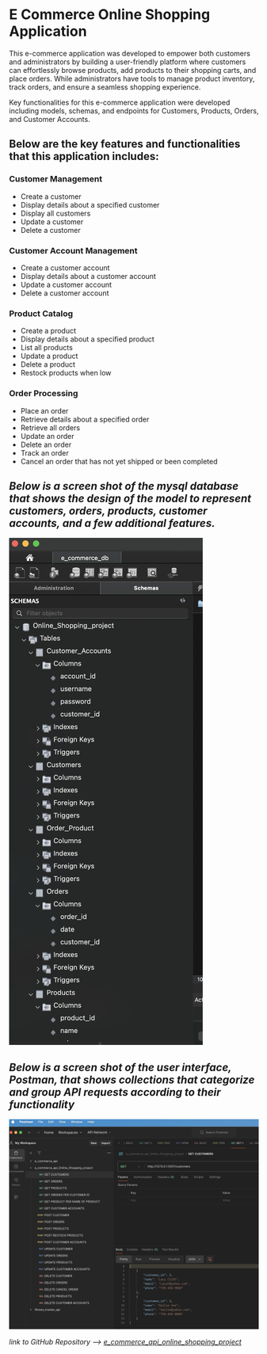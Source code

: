 # E Commerce Online Shopping Application 

This e-commerce application was developed to empower both customers and administrators by building a user-friendly platform where customers can effortlessly browse products, add products to their shopping carts, and place orders. While administrators have tools to manage product inventory, track orders, and ensure a seamless shopping experience.

Key functionalities for this e-commerce application were developed including models, schemas, and endpoints for Customers, Products, Orders, and Customer Accounts.

## **Below are the key features and functionalities that this application includes:**
### Customer Management
- Create a customer
- Display details about a specified customer
- Display all customers  
- Update a customer 
- Delete a customer 
### Customer Account Management 
- Create a customer account 
- Display details about a customer account 
- Update a customer account 
- Delete a customer account 
### Product Catalog 
- Create a product 
- Display details about a specified product
- List all products  
- Update a product 
- Delete a product 
- Restock products when low 
### Order Processing
- Place an order 
- Retrieve details about a specified order 
- Retrieve all orders 
- Update an order 
- Delete an order 
- Track an order 
- Cancel an order that has not yet shipped or been completed 



## *Below is a screen shot of the mysql database that shows the design of the model to represent customers, orders, products, customer accounts, and a few additional features.* 

![SQL Workbench](mySQLworkbench_online_shopping_project.png)



## *Below is a screen shot of the user interface, Postman, that shows collections that categorize and group API requests according to their functionality*

![Postman](postman_online_shopping_project.png)


*link to GitHub Repository --> [e_commerce_api_online_shopping_project](https://github.com/Kayla-Ard/E_Commerce_API_Online_Shopping_Project)*
